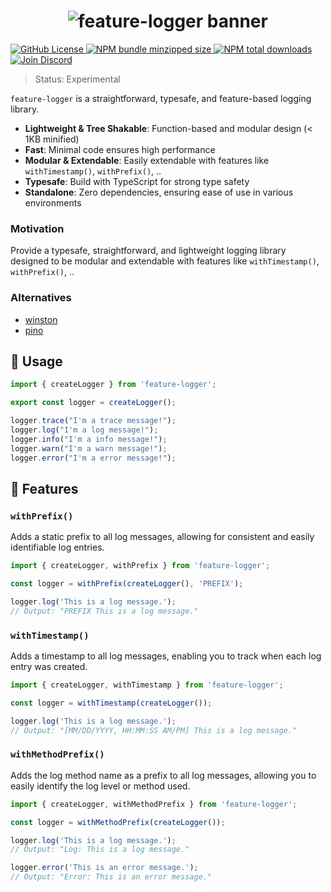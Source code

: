 <h1 align="center">
    <img src="https://raw.githubusercontent.com/inbeta-group/monorepo/develop/packages/feature-logger/.github/banner.svg" alt="feature-logger banner">
</h1>

<p align="left">
    <a href="https://github.com/inbeta-group/monorepo/blob/develop/LICENSE">
        <img src="https://img.shields.io/github/license/inbeta-group/monorepo.svg?label=license&style=flat&colorA=293140&colorB=F0E81A" alt="GitHub License"/>
    </a>
    <a href="https://www.npmjs.com/package/feature-logger">
        <img src="https://img.shields.io/bundlephobia/minzip/feature-logger.svg?label=minzipped%20size&style=flat&colorA=293140&colorB=F0E81A" alt="NPM bundle minzipped size"/>
    </a>
    <a href="https://www.npmjs.com/package/feature-logger">
        <img src="https://img.shields.io/npm/dt/feature-logger.svg?label=downloads&style=flat&colorA=293140&colorB=F0E81A" alt="NPM total downloads"/>
    </a>
    <a href="https://dyn.art/s/discord/?source=inbeta-group-readme">
        <img src="https://img.shields.io/discord/795291052897992724.svg?label=&logo=discord&logoColor=ffffff&color=7389D8&labelColor=F0E81A" alt="Join Discord"/>
    </a>
</p>

> Status: Experimental

`feature-logger` is a straightforward, typesafe, and feature-based logging library.

- **Lightweight & Tree Shakable**: Function-based and modular design (< 1KB minified)
- **Fast**: Minimal code ensures high performance
- **Modular & Extendable**: Easily extendable with features like `withTimestamp()`, `withPrefix()`, ..
- **Typesafe**: Build with TypeScript for strong type safety
- **Standalone**: Zero dependencies, ensuring ease of use in various environments

### Motivation

Provide a typesafe, straightforward, and lightweight logging library designed to be modular and extendable with features like `withTimestamp()`, `withPrefix()`, ..

### Alternatives
- [winston](https://github.com/winstonjs/winston)
- [pino](https://github.com/pinojs/pino)

## 📖 Usage

```ts
import { createLogger } from 'feature-logger';

export const logger = createLogger();

logger.trace("I'm a trace message!");
logger.log("I'm a log message!");
logger.info("I'm a info message!");
logger.warn("I'm a warn message!");
logger.error("I'm a error message!");
```

## 📙 Features

### `withPrefix()`

Adds a static prefix to all log messages, allowing for consistent and easily identifiable log entries.

```ts
import { createLogger, withPrefix } from 'feature-logger';

const logger = withPrefix(createLogger(), 'PREFIX');

logger.log('This is a log message.');
// Output: "PREFIX This is a log message."
```

### `withTimestamp()`

Adds a timestamp to all log messages, enabling you to track when each log entry was created.

```ts
import { createLogger, withTimestamp } from 'feature-logger';

const logger = withTimestamp(createLogger());

logger.log('This is a log message.');
// Output: "[MM/DD/YYYY, HH:MM:SS AM/PM] This is a log message."
```

### `withMethodPrefix()`

Adds the log method name as a prefix to all log messages, allowing you to easily identify the log level or method used.

```ts
import { createLogger, withMethodPrefix } from 'feature-logger';

const logger = withMethodPrefix(createLogger());

logger.log('This is a log message.');
// Output: "Log: This is a log message."

logger.error('This is an error message.');
// Output: "Error: This is an error message."
```